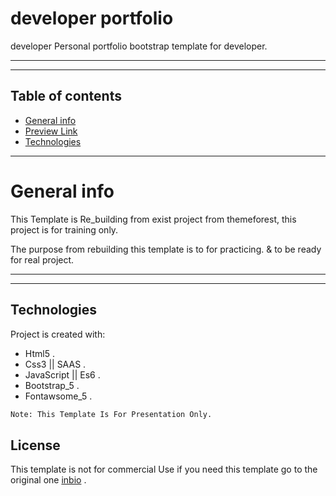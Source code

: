 # developer portfolio
developer Personal portfolio bootstrap template for developer.

<hr />
<hr />

## Table of contents
* [General info](#general-info)
* [Preview Link](#preview-link)
* [Technologies](#technologies)

<hr />

# General info

This Template is Re_building from exist project from themeforest, this project is for training only.

The purpose from rebuilding this template is to for practicing. & to be ready for real project.

<hr />




<hr />

## Technologies
Project is created with:
* Html5             .
* Css3 || SAAS      .
* JavaScript || Es6 .
* Bootstrap_5       .
* Fontawsome_5      .



```bash
Note: This Template Is For Presentation Only.
```

## License
This template is not for commercial Use if you need this template go to the original one [inbio](https://themeforest.net/item/inbio-one-page-personal-portfolio-template/33188244) .
